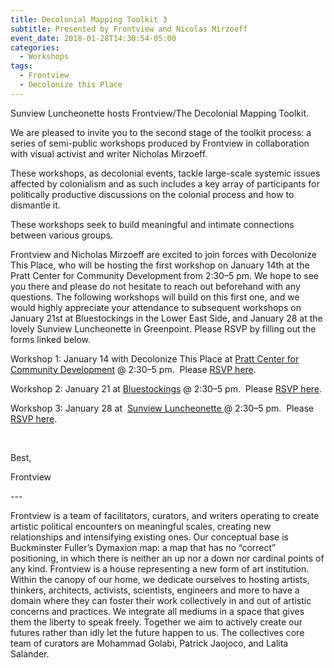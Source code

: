 ```yaml
---
title: Decolonial Mapping Toolkit 3
subtitle: Presented by Frontview and Nicolas Mirzoeff
event_date: 2018-01-28T14:30:54-05:00
categories:
  - Workshops
tags:
  - Frontview
  - Decolonize this Place
---
```

Sunview Luncheonette hosts Frontview/The Decolonial Mapping Toolkit. 

We are pleased to invite you to the second stage of the toolkit process: a series of semi-public workshops produced by Frontview in collaboration with visual activist and writer Nicholas Mirzoeff. 

These workshops, as decolonial events, tackle large-scale systemic issues affected by colonialism and as such includes a key array of participants for politically productive discussions on the colonial process and how to dismantle it.  

These workshops seek to build meaningful and intimate connections between various groups. 

Frontview and Nicholas Mirzoeff are excited to join forces with Decolonize This Place, who will be hosting the first workshop on January 14th at the Pratt Center for Community Development from 2:30–5 pm. We hope to see you there and please do not hesitate to reach out beforehand with any questions. The following workshops will build on this first one, and we would highly appreciate your attendance to subsequent workshops on January 21st at Bluestockings in the Lower East Side, and January 28 at the lovely Sunview Luncheonette in Greenpoint. Please RSVP by filling out the forms linked below.

<p dir="ltr">Workshop 1: <span class="aBn" tabindex="0" data-term="goog_2038798782"><span class="aQJ">January 14</span></span> with Decolonize This Place at <a href="http://www.prattcenter.net/" target="_blank" rel="noopener" data-saferedirecturl="https://www.google.com/url?hl=en&amp;q=http://www.prattcenter.net/&amp;source=gmail&amp;ust=1515560957808000&amp;usg=AFQjCNFYPygswiAjimVuoc7DuEQPenDeQw">Pratt Center for Community Development</a> @ <span class="aBn" tabindex="0" data-term="goog_2038798783"><span class="aQJ">2:30–5 pm.</span></span>  Please <a href="https://docs.google.com/forms/d/14lOHV8rmHwMizynFxEhgrv2KRXqoeZXmGWMjRgysp9U/prefill" target="_blank" rel="noopener" data-saferedirecturl="https://www.google.com/url?hl=en&amp;q=https://docs.google.com/forms/d/14lOHV8rmHwMizynFxEhgrv2KRXqoeZXmGWMjRgysp9U/prefill&amp;source=gmail&amp;ust=1515560957808000&amp;usg=AFQjCNFtdD6sDNNBp96gah2lMlbMnP9N7g">RSVP here</a>.</p>

<p dir="ltr">Workshop 2: <span class="aBn" tabindex="0" data-term="goog_2038798784"><span class="aQJ">January 21</span></span> at <a href="http://bluestockings.com/" target="_blank" rel="noopener" data-saferedirecturl="https://www.google.com/url?hl=en&amp;q=http://bluestockings.com/&amp;source=gmail&amp;ust=1515560957808000&amp;usg=AFQjCNEnfrRUn7adMxUCjanMmUrD9Yc22g">Bluestockings</a> @ <span class="aBn" tabindex="0" data-term="goog_2038798785"><span class="aQJ">2:30–5 pm.</span></span>  Please <a href="https://docs.google.com/forms/d/1Q_CBBawydLYm34QqDdWHyMS1kFxWFIqtzuJ7jGO4ZFw/prefill" target="_blank" rel="noopener" data-saferedirecturl="https://www.google.com/url?hl=en&amp;q=https://docs.google.com/forms/d/1Q_CBBawydLYm34QqDdWHyMS1kFxWFIqtzuJ7jGO4ZFw/prefill&amp;source=gmail&amp;ust=1515560957808000&amp;usg=AFQjCNGoshaKOSi7hhOmRUQ8-5s-RpeiRQ">RSVP here</a>.</p>

<p dir="ltr">Workshop 3: <span class="aBn" tabindex="0" data-term="goog_2038798786"><span class="aQJ">January 28</span></span> at  <a href="http://thesunview.org/" target="_blank" rel="noopener" data-saferedirecturl="https://www.google.com/url?hl=en&amp;q=http://thesunview.org/&amp;source=gmail&amp;ust=1515560957808000&amp;usg=AFQjCNFr4RK_D4_UmOOtAxkcNlJ01jadkw">Sunview Luncheonette </a>@ <span class="aBn" tabindex="0" data-term="goog_2038798787"><span class="aQJ">2:30–5 pm.</span></span>  Please <a href="https://docs.google.com/forms/d/1BH1XtJVNZE_KRjy1nTazFaJQQ6ReEitNUOK0rIPxWFc/prefill" target="_blank" rel="noopener" data-saferedirecturl="https://www.google.com/url?hl=en&amp;q=https://docs.google.com/forms/d/1BH1XtJVNZE_KRjy1nTazFaJQQ6ReEitNUOK0rIPxWFc/prefill&amp;source=gmail&amp;ust=1515560957808000&amp;usg=AFQjCNHwvvGpnrOOdX-CODqUc0C-tK5qsw">RSVP here</a>.</p>

&nbsp;

Best,

Frontview



\---

Frontview is a team of facilitators, curators, and writers operating to create artistic political encounters on meaningful scales, creating new relationships and intensifying existing ones. Our conceptual base is Buckminster Fuller’s Dymaxion map: a map that has no “correct” positioning, in which there is neither an up nor a down nor cardinal points of any kind. Frontview is a house representing a new form of art institution. Within the canopy of our home, we dedicate ourselves to hosting artists, thinkers, architects, activists, scientists, engineers and more to have a domain where they can foster their work collectively in and out of artistic concerns and practices. We integrate all mediums in a space that gives them the liberty to speak freely. Together we aim to actively create our futures rather than idly let the future happen to us. The collectives core team of curators are Mohammad Golabi, Patrick Jaojoco, and Lalita Salander.
